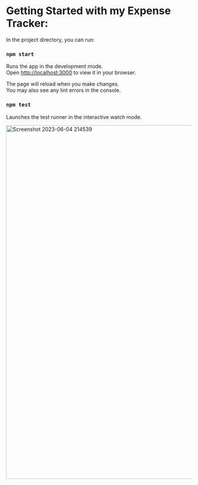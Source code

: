 # Getting Started with my Expense Tracker:

In the project directory, you can run:

### `npm start`

Runs the app in the development mode.\
Open [http://localhost:3000](http://localhost:3000) to view it in your browser.

The page will reload when you make changes.\
You may also see any lint errors in the console.

### `npm test`

Launches the test runner in the interactive watch mode.


<img width="960" alt="Screenshot 2023-06-04 214539" src="https://github.com/vishakhatrivedi/Expense-Tracker/assets/91044422/453e2a39-4ad4-4d12-b97e-96b7783179ee">

